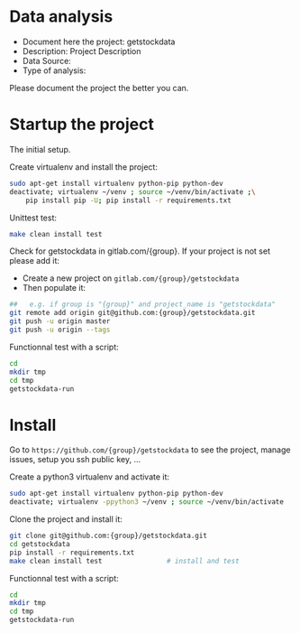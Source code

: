# Data analysis
- Document here the project: getstockdata
- Description: Project Description
- Data Source:
- Type of analysis:

Please document the project the better you can.

# Startup the project

The initial setup.

Create virtualenv and install the project:
```bash
sudo apt-get install virtualenv python-pip python-dev
deactivate; virtualenv ~/venv ; source ~/venv/bin/activate ;\
    pip install pip -U; pip install -r requirements.txt
```

Unittest test:
```bash
make clean install test
```

Check for getstockdata in gitlab.com/{group}.
If your project is not set please add it:

- Create a new project on `gitlab.com/{group}/getstockdata`
- Then populate it:

```bash
##   e.g. if group is "{group}" and project_name is "getstockdata"
git remote add origin git@github.com:{group}/getstockdata.git
git push -u origin master
git push -u origin --tags
```

Functionnal test with a script:

```bash
cd
mkdir tmp
cd tmp
getstockdata-run
```

# Install

Go to `https://github.com/{group}/getstockdata` to see the project, manage issues,
setup you ssh public key, ...

Create a python3 virtualenv and activate it:

```bash
sudo apt-get install virtualenv python-pip python-dev
deactivate; virtualenv -ppython3 ~/venv ; source ~/venv/bin/activate
```

Clone the project and install it:

```bash
git clone git@github.com:{group}/getstockdata.git
cd getstockdata
pip install -r requirements.txt
make clean install test                # install and test
```
Functionnal test with a script:

```bash
cd
mkdir tmp
cd tmp
getstockdata-run
```
